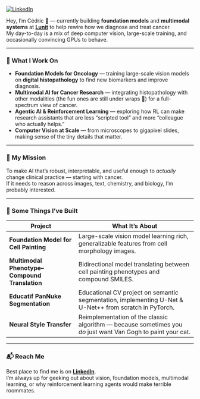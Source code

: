 <p align="left">
  <a href="https://www.linkedin.com/in/cedric-caruzzo/" target="_blank">
    <img src="https://img.shields.io/badge/LinkedIn-0077B5?style=for-the-badge&logo=linkedin&logoColor=white" alt="LinkedIn"/>
  </a>
</p>

Hey, I’m Cédric 👋 — currently building **foundation models** and **multimodal systems** at [**Lunit**](https://lunit.io/) to help rewire how we diagnose and treat cancer.  
My day-to-day is a mix of deep computer vision, large-scale training, and occasionally convincing GPUs to behave.  

---

### 🧠 What I Work On
- **Foundation Models for Oncology** — training large-scale vision models on **digital histopathology** to find new biomarkers and improve diagnosis.
- **Multimodal AI for Cancer Research** — integrating histopathology with other modalities (the fun ones are still under wraps 🤫) for a full-spectrum view of cancer.
- **Agentic AI & Reinforcement Learning** — exploring how RL can make research assistants that are less “scripted tool” and more “colleague who actually helps.”
- **Computer Vision at Scale** — from microscopes to gigapixel slides, making sense of the tiny details that matter.

---

### 🎯 My Mission
To make AI that’s robust, interpretable, and useful enough to *actually* change clinical practice — starting with cancer.  
If it needs to reason across images, text, chemistry, and biology, I’m probably interested.

---

### 🚀 Some Things I’ve Built
| Project | What It’s About |
| ------- | --------------- |
| **Foundation Model for Cell Painting** | Large-scale vision model learning rich, generalizable features from cell morphology images. |
| **Multimodal Phenotype–Compound Translation** | Bidirectional model translating between cell painting phenotypes and compound SMILES. |
| **Educatif PanNuke Segmentation** | Educational CV project on semantic segmentation, implementing U-Net & U-Net++ from scratch in PyTorch. |
| **Neural Style Transfer** | Reimplementation of the classic algorithm — because sometimes you *do* just want Van Gogh to paint your cat. |

---

### 📬 Reach Me
Best place to find me is on [**LinkedIn**](https://www.linkedin.com/in/cedric-caruzzo/).  
I’m always up for geeking out about vision, foundation models, multimodal learning, or why reinforcement learning agents would make terrible roommates.

